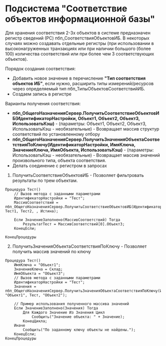 # Подсистема "Соответствие объектов информационной базы"

Для хранения соответствия 2-3х объектов в системе предназначен регистр сведений (РС) пбп_СоответствияОбъектовИБ. В некоторых случаях можно создавать отдельные регистры (при использовании в высоконагруженных транзакциях или при наличии большого (более 100) количества соответствий или при более чем 3 соответствующих объектов).

Порядок создания соответствия:
 - Добавить новое значение в перечисление **"Тип соответствия объектов ИБ"**, если нужно, расширить типы измерений/ресурсов через определяемый тип пбп_ТипыОбъектовСоответствийИБ.
 - Создаем запись в регистре

Варианты получения соответствия:
 - **пбп_ОбщегоНазначенияСервер.ПолучитьСоответствиеОбъектовИБ(ИдентификаторНастройки, Объект1, Объект2, Объект3, ИспользоватьКэш)** - (параметры: Объект1, Объект2, Объект3, ИспользоватьКэш - необязательные) - Возвращает массив структур соответствий по установленному отбору
 - **пбп_ОбщегоНазначенияСервер.ПолучитьЗначенияОбъектаСоответствияПоКлючу(ИдентификаторНастройки, ИмяКлюча, ЗначениеКлюча, ИмяОбъекта, ИспользоватьКэш)** - (параметры: ИспользоватьКэш - необязательные) - Возвращает массив значений произвольного типа, объекта соответствия.
 - Делать соединение с регистром в запросах

1. ПолучитьСоответствиеОбъектовИБ - Позволяет фильтровать результаты по трем объектам.

```1C (BSL)
Процедура Тест()
    // Вызов метода с заданными параметрами
    ИдентификаторНастройки = "Тест";
    МассивСоответствий = пбп_ОбщегоНазначенияСервер.ПолучитьСоответствиеОбъектовИБ(ИдентификаторНастройки, Тест1, Тест2, , Истина);

    Если ЗначениеЗаполнено(МассивСоответствий) Тогда
        РезультатТест = МассивСоответствий[0].Объект3;
    КонецЕсли;

КонецПроцедуры
```
2. ПолучитьЗначенияОбъектаСоответствияПоКлючу - Позволяет получить массив значений по ключу 

```1C (BSL)
Процедура Тест()
    ИмяКлюча = "Объект1";
    ЗначениеКлюча = Склад;
    ИмяОбъекта = "Объект3";
    // Вызов метода с заданными параметрами
    ИдентификаторНастройки = "Тест";
    Значения = пбп_ОбщегоНазначенияСервер.ПолучитьЗначенияОбъектаСоответствияПоКлючу(ИдентификаторНастройки, "Объект1", Тест, "Объект2");
    
    // Пример использования полученного массива значений
    Если ЗначениеЗаполнено(Значения) Тогда
        Для Каждого Значение Из Значения Цикл
            Сообщить("Значение объекта: " + Значение);
        КонецЦикла;
    Иначе
        Сообщить("По заданному ключу объекты не найдены.");
    КонецЕсли;
КонецПроцедуры
```
